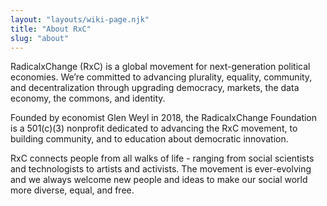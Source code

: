 ```yaml
---
layout: "layouts/wiki-page.njk"
title: "About RxC"
slug: "about"
---
```


RadicalxChange (RxC) is a global movement for next-generation political economies. We’re committed to advancing plurality, equality, community, and decentralization through upgrading democracy, markets, the data economy, the commons, and identity.

Founded by economist Glen Weyl in 2018, the RadicalxChange Foundation is a 501\(c\)\(3\) nonprofit dedicated to advancing the RxC movement, to building community, and to education about democratic innovation.

RxC connects people from all walks of life - ranging from social scientists and technologists to artists and activists. The movement is ever-evolving and we always welcome new people and ideas to make our social world more diverse, equal, and free.
